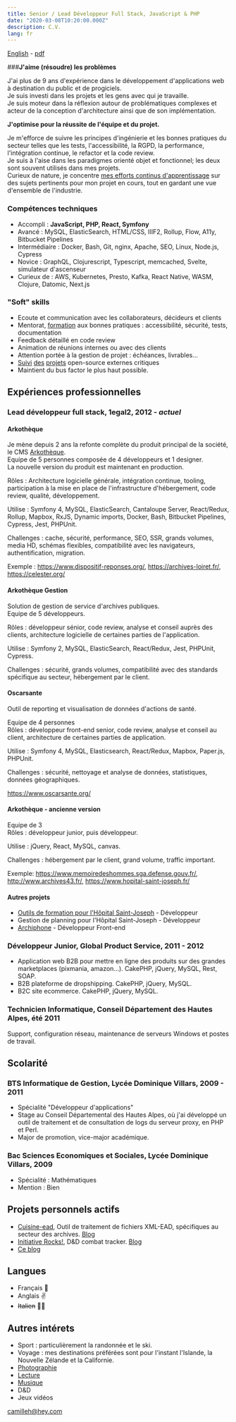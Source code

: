 ```yaml
---
title: Senior / Lead Développeur Full Stack, JavaScript & PHP
date: "2020-03-08T10:20:00.000Z"
description: C.V.
lang: fr
---
```

[English](/resume/) - <a href="camille-hodoul.pdf" target="_blank" download>pdf</a>

###__J'aime (résoudre) les problèmes__

J'ai plus de 9 ans d'expérience dans le développement d'applications web à destination du public et de progiciels.  
Je suis investi dans les projets et les gens avec qui je travaille.  
Je suis moteur dans la réflexion autour de problématiques complexes et acteur de la conception d'architecture ainsi que de son implémentation.

__J'optimise pour la réussite de l'équipe et du projet.__

Je m'efforce de suivre les principes d'ingénierie et les bonnes pratiques du secteur telles que les tests, l'accessibilité, la RGPD, la performance, l'intégration continue, le refactor et la code review.  
Je suis à l'aise dans les paradigmes orienté objet et fonctionnel; les deux sont souvent utilisés dans mes projets.  
Curieux de nature, je concentre [mes efforts continus d'apprentissage](/learning-resources/) sur des sujets pertinents pour mon projet en cours, tout en gardant une vue d'ensemble de l'industrie.  

### Compétences techniques

* Accompli : __JavaScript, PHP, React, Symfony__
* Avancé : MySQL, ElasticSearch, HTML/CSS, IIIF2, Rollup, Flow, A11y, Bitbucket Pipelines
* Intermédiaire : Docker, Bash, Git, nginx, Apache, SEO, Linux, Node.js, Cypress
* Novice : GraphQL, Clojurescript, Typescript, memcached, Svelte, simulateur d'ascenseur
* Curieux de : AWS, Kubernetes, Presto, Kafka, React Native, WASM, Clojure, Datomic, Next.js

### "Soft" skills

* Ecoute et communication avec les collaborateurs, décideurs et clients
* Mentorat, [formation](/rollup-dev-environment/) aux bonnes pratiques : accessibilité, sécurité, tests, documentation
* Feedback détaillé en code review
* Animation de réunions internes ou avec des clients
* Attention portée à la gestion de projet : échéances, livrables...
* [Suivi](https://github.com/rollup/rollup/issues/2715) [des](https://github.com/rollup/rollup/issues/2285) [projets](https://github.com/alex3165/react-mapbox-gl/issues/795) open-source externes critiques
* Maintient du bus factor le plus haut possible.

## Expériences professionnelles

### Lead développeur full stack, 1egal2, 2012 - *actuel*

#### Arkothèque

Je mène depuis 2 ans la refonte complète du produit principal de la société, le CMS [Arkothèque](https://arkotheque.fr).  
Equipe de 5 personnes composée de 4 développeurs et 1 designer.  
La nouvelle version du produit est maintenant en production.  

Rôles : Architecture logicielle générale, intégration continue, tooling, participation à la mise en place de l'infrastructure d'hébergement, code review, qualité, développement.  

Utilise : Symfony 4, MySQL, ElasticSearch, Cantaloupe Server, React/Redux, Rollup, Mapbox, RxJS, Dynamic imports, Docker, Bash, Bitbucket Pipelines, Cypress, Jest, PHPUnit.  

Challenges : cache, sécurité, performance, SEO, SSR, grands volumes, media HD, schémas flexibles, compatibilité avec les navigateurs, authentification, migration.

Exemple : https://www.dispositif-reponses.org/, https://archives-loiret.fr/, https://celester.org/

#### Arkothèque Gestion

Solution de gestion de service d'archives publiques.  
Equipe de 5 développeurs.  

Rôles : développeur sénior, code review, analyse et conseil auprès des clients, architecture logicielle de certaines parties de l'application.

Utilise : Symfony 2, MySQL, ElasticSearch, React/Redux, Jest, PHPUnit, Cypress.  

Challenges : sécurité, grands volumes, compatibilité avec des standards spécifique au secteur, hébergement par le client.  

#### Oscarsante

Outil de reporting et visualisation de données d'actions de santé.

Equipe de 4 personnes  
Rôles : développeur front-end senior, code review, analyse et conseil au client, architecture de certaines parties de application.

Utilise : Symfony 4, MySQL, Elasticsearch, React/Redux, Mapbox, Paper.js, PHPUnit.  

Challenges : sécurité, nettoyage et analyse de données, statistiques, données géographiques.

https://www.oscarsante.org/

#### Arkothèque - ancienne version

Equipe de 3   
Rôles : développeur junior, puis développeur.  

Utilise : jQuery, React, MySQL, canvas.  

Challenges : hébergement par le client, grand volume, traffic important.  

Exemple: https://www.memoiredeshommes.sga.defense.gouv.fr/, http://www.archives43.fr/, https://www.hopital-saint-joseph.fr/

#### Autres projets

* [Outils de formation pour l'Hôpital Saint-Joseph](https://www.hopital-saint-joseph.fr/r/251/les-conferences-ecni/) - Développeur
* Gestion de planning pour l'Hôpital Saint-Joseph - Développeur
* [Archiphone](https://www.1egal2.com/a/525/archiphone/) - Développeur Front-end

### Développeur Junior, Global Product Service, 2011 - 2012

* Application web B2B pour mettre en ligne des produits sur des grandes marketplaces (pixmania, amazon...). CakePHP, jQuery, MySQL, Rest, SOAP.
* B2B plateforme de dropshipping. CakePHP, jQuery, MySQL.
* B2C site ecommerce. CakePHP, jQuery, MySQL.

### Technicien Informatique, Conseil Département des Hautes Alpes, été 2011

Support, configuration réseau, maintenance de serveurs Windows et postes de travail.

## Scolarité

### BTS Informatique de Gestion, Lycée Dominique Villars, 2009 - 2011

* Spécialité "Développeur d'applications"
* Stage au Conseil Départemental des Hautes Alpes, où j'ai développé un outil de traitement et de consultation de logs du serveur proxy, en PHP et Perl.
* Major de promotion, vice-major académique.

### Bac Sciences Economiques et Sociales, Lycée Dominique Villars, 2009

* Spécialité : Mathématiques
* Mention : Bien

## Projets personnels actifs

* [Cuisine-ead](https://cuisine-ead.netlify.com/), Outil de traitement de fichiers XML-EAD, spécifiques au secteur des archives. [Blog](/cuisine-ead)
* [Initiative Rocks!](https://initiative.rocks/), D&D combat tracker. [Blog](/initiative-rocks)
* [Ce blog](/)

## Langues

* Français 🤙
* Anglais ✌️
* ~~Italien~~ 🤦‍♂️

## Autres intérets

* Sport : particulièrement la randonnée et le ski.
* Voyage : mes destinations préférées sont pour l'instant l'Islande, la Nouvelle Zélande et la Californie.
* [Photographie](https://flickr.com/people/camille_hodoul/)
* [Lecture](https://www.goodreads.com/user/show/18835095-camille-hodoul)
* [Musique](https://open.spotify.com/user/11487860)
* D&D
* Jeux vidéos

camilleh@hey.com
